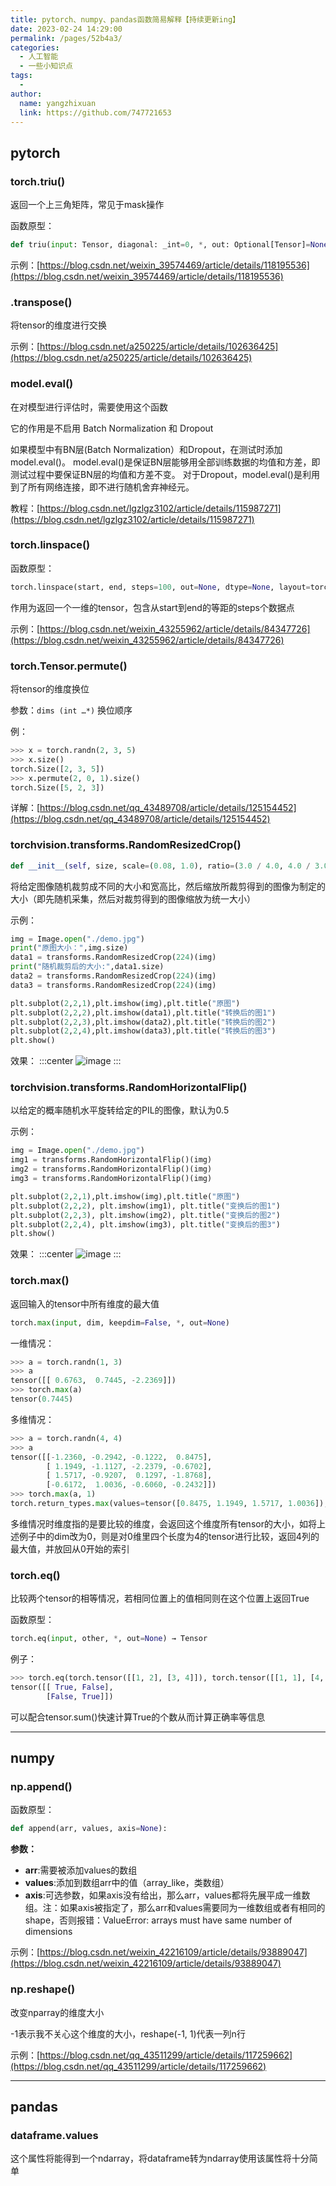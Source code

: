 ```yaml
---
title: pytorch、numpy、pandas函数简易解释【持续更新ing】
date: 2023-02-24 14:29:00
permalink: /pages/52b4a3/
categories:
  - 人工智能
  - 一些小知识点
tags:
  - 
author: 
  name: yangzhixuan
  link: https://github.com/747721653
---
```

## pytorch
### torch.triu()
返回一个上三角矩阵，常见于mask操作

函数原型：
```python
def triu(input: Tensor, diagonal: _int=0, *, out: Optional[Tensor]=None) -> Tensor: ...
```
示例：[https://blog.csdn.net/weixin_39574469/article/details/118195536](https://blog.csdn.net/weixin_39574469/article/details/118195536)

### .transpose()
将tensor的维度进行交换

示例：[https://blog.csdn.net/a250225/article/details/102636425](https://blog.csdn.net/a250225/article/details/102636425)

### model.eval()
在对模型进行评估时，需要使用这个函数

它的作用是不启用 Batch Normalization 和 Dropout

如果模型中有BN层(Batch Normalization）和Dropout，在测试时添加model.eval()。
model.eval()是保证BN层能够用全部训练数据的均值和方差，即测试过程中要保证BN层的均值和方差不变。
对于Dropout，model.eval()是利用到了所有网络连接，即不进行随机舍弃神经元。

教程：[https://blog.csdn.net/lgzlgz3102/article/details/115987271](https://blog.csdn.net/lgzlgz3102/article/details/115987271)

### torch.linspace()
函数原型：
```python
torch.linspace(start, end, steps=100, out=None, dtype=None, layout=torch.strided, device=None, requires_grad=False) → Tensor
```
作用为返回一个一维的tensor，包含从start到end的等距的steps个数据点

示例：[https://blog.csdn.net/weixin_43255962/article/details/84347726](https://blog.csdn.net/weixin_43255962/article/details/84347726)

### torch.Tensor.permute()
将tensor的维度换位

参数：`dims (int …*)` 换位顺序

例：
```python
>>> x = torch.randn(2, 3, 5) 
>>> x.size() 
torch.Size([2, 3, 5]) 
>>> x.permute(2, 0, 1).size() 
torch.Size([5, 2, 3])
```
详解：[https://blog.csdn.net/qq_43489708/article/details/125154452](https://blog.csdn.net/qq_43489708/article/details/125154452)

### torchvision.transforms.RandomResizedCrop()
```python
def __init__(self, size, scale=(0.08, 1.0), ratio=(3.0 / 4.0, 4.0 / 3.0), interpolation=InterpolationMode.BILINEAR):
```
将给定图像随机裁剪成不同的大小和宽高比，然后缩放所裁剪得到的图像为制定的大小（即先随机采集，然后对裁剪得到的图像缩放为统一大小）

示例：
```python
img = Image.open("./demo.jpg")
print("原图大小：",img.size)
data1 = transforms.RandomResizedCrop(224)(img)
print("随机裁剪后的大小:",data1.size)
data2 = transforms.RandomResizedCrop(224)(img)
data3 = transforms.RandomResizedCrop(224)(img)

plt.subplot(2,2,1),plt.imshow(img),plt.title("原图")
plt.subplot(2,2,2),plt.imshow(data1),plt.title("转换后的图1")
plt.subplot(2,2,3),plt.imshow(data2),plt.title("转换后的图2")
plt.subplot(2,2,4),plt.imshow(data3),plt.title("转换后的图3")
plt.show()
```
效果：
:::center
![image](https://cdn.staticaly.com/gh/747721653/image-store@master/tips/image.6lcq0r6qkso0.jpg)
:::

### torchvision.transforms.RandomHorizontalFlip()
以给定的概率随机水平旋转给定的PIL的图像，默认为0.5

示例：
```python
img = Image.open("./demo.jpg")
img1 = transforms.RandomHorizontalFlip()(img)
img2 = transforms.RandomHorizontalFlip()(img)
img3 = transforms.RandomHorizontalFlip()(img)

plt.subplot(2,2,1),plt.imshow(img),plt.title("原图")
plt.subplot(2,2,2), plt.imshow(img1), plt.title("变换后的图1")
plt.subplot(2,2,3), plt.imshow(img2), plt.title("变换后的图2")
plt.subplot(2,2,4), plt.imshow(img3), plt.title("变换后的图3")
plt.show()
```
效果：
:::center
![image](https://cdn.staticaly.com/gh/747721653/image-store@master/tips/image.77teocbgwgk0.jpg)
:::


### torch.max()
返回输入的tensor中所有维度的最大值
```python
torch.max(input, dim, keepdim=False, *, out=None)
```
一维情况：
```python
>>> a = torch.randn(1, 3)
>>> a
tensor([[ 0.6763,  0.7445, -2.2369]])
>>> torch.max(a)
tensor(0.7445)
```

多维情况：
```python
>>> a = torch.randn(4, 4)
>>> a
tensor([[-1.2360, -0.2942, -0.1222,  0.8475],
        [ 1.1949, -1.1127, -2.2379, -0.6702],
        [ 1.5717, -0.9207,  0.1297, -1.8768],
        [-0.6172,  1.0036, -0.6060, -0.2432]])
>>> torch.max(a, 1)
torch.return_types.max(values=tensor([0.8475, 1.1949, 1.5717, 1.0036]), indices=tensor([3, 0, 0, 1]))
```
多维情况时维度指的是要比较的维度，会返回这个维度所有tensor的大小，如将上述例子中的dim改为0，则是对0维里四个长度为4的tensor进行比较，返回4列的最大值，并放回从0开始的索引

### torch.eq()
比较两个tensor的相等情况，若相同位置上的值相同则在这个位置上返回True

函数原型：
```python
torch.eq(input, other, *, out=None) → Tensor
```
例子：
```python
>>> torch.eq(torch.tensor([[1, 2], [3, 4]]), torch.tensor([[1, 1], [4, 4]]))
tensor([[ True, False],
        [False, True]])
```
可以配合tensor.sum()快速计算True的个数从而计算正确率等信息


********************************************************************************************************************************

## numpy
### np.append()
函数原型：
```python
def append(arr, values, axis=None):
```
**参数：**
* **arr**:需要被添加values的数组
* **values**:添加到数组arr中的值（array_like，类数组）
* **axis**:可选参数，如果axis没有给出，那么arr，values都将先展平成一维数组。注：如果axis被指定了，那么arr和values需要同为一维数组或者有相同的shape，否则报错：ValueError: arrays must have same number of dimensions

示例：[https://blog.csdn.net/weixin_42216109/article/details/93889047](https://blog.csdn.net/weixin_42216109/article/details/93889047)

### np.reshape()
改变nparray的维度大小

-1表示我不关心这个维度的大小，reshape(-1, 1)代表一列n行

示例：[https://blog.csdn.net/qq_43511299/article/details/117259662](https://blog.csdn.net/qq_43511299/article/details/117259662)


********************************************************************************************************************************


## pandas
### dataframe.values
这个属性将能得到一个ndarray，将dataframe转为ndarray使用该属性将十分简单